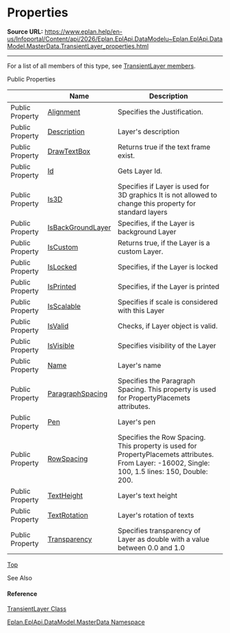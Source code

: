 # Properties

**Source URL:** https://www.eplan.help/en-us/Infoportal/Content/api/2026/Eplan.EplApi.DataModelu~Eplan.EplApi.DataModel.MasterData.TransientLayer_properties.html

---

For a list of all members of this type, see [TransientLayer members](Eplan.EplApi.DataModelu~Eplan.EplApi.DataModel.MasterData.TransientLayer_members.html).

Public Properties

|  | Name | Description |
| --- | --- | --- |
| Public Property | [Alignment](Eplan.EplApi.DataModelu~Eplan.EplApi.DataModel.MasterData.TransientLayer~Alignment.html) | Specifies the Justification. |
| Public Property | [Description](Eplan.EplApi.DataModelu~Eplan.EplApi.DataModel.MasterData.TransientLayer~Description.html) | Layer's description |
| Public Property | [DrawTextBox](Eplan.EplApi.DataModelu~Eplan.EplApi.DataModel.MasterData.TransientLayer~DrawTextBox.html) | Returns true if the text frame exist. |
| Public Property | [Id](Eplan.EplApi.DataModelu~Eplan.EplApi.DataModel.MasterData.TransientLayer~Id.html) | Gets Layer Id. |
| Public Property | [Is3D](Eplan.EplApi.DataModelu~Eplan.EplApi.DataModel.MasterData.TransientLayer~Is3D.html) | Specifies if Layer is used for 3D graphics It is not allowed to change this property for standard layers |
| Public Property | [IsBackGroundLayer](Eplan.EplApi.DataModelu~Eplan.EplApi.DataModel.MasterData.TransientLayer~IsBackGroundLayer.html) | Specifies, if the Layer is background Layer |
| Public Property | [IsCustom](Eplan.EplApi.DataModelu~Eplan.EplApi.DataModel.MasterData.TransientLayer~IsCustom.html) | Returns true, if the Layer is a custom Layer. |
| Public Property | [IsLocked](Eplan.EplApi.DataModelu~Eplan.EplApi.DataModel.MasterData.TransientLayer~IsLocked.html) | Specifies, if the Layer is locked |
| Public Property | [IsPrinted](Eplan.EplApi.DataModelu~Eplan.EplApi.DataModel.MasterData.TransientLayer~IsPrinted.html) | Specifies, if the Layer is printed |
| Public Property | [IsScalable](Eplan.EplApi.DataModelu~Eplan.EplApi.DataModel.MasterData.TransientLayer~IsScalable.html) | Specifies if scale is considered with this Layer |
| Public Property | [IsValid](Eplan.EplApi.DataModelu~Eplan.EplApi.DataModel.MasterData.TransientLayer~IsValid.html) | Checks, if Layer object is valid. |
| Public Property | [IsVisible](Eplan.EplApi.DataModelu~Eplan.EplApi.DataModel.MasterData.TransientLayer~IsVisible.html) | Specifies visibility of the Layer |
| Public Property | [Name](Eplan.EplApi.DataModelu~Eplan.EplApi.DataModel.MasterData.TransientLayer~Name.html) | Layer's name |
| Public Property | [ParagraphSpacing](Eplan.EplApi.DataModelu~Eplan.EplApi.DataModel.MasterData.TransientLayer~ParagraphSpacing.html) | Specifies the Paragraph Spacing. This property is used for PropertyPlacemets attributes. |
| Public Property | [Pen](Eplan.EplApi.DataModelu~Eplan.EplApi.DataModel.MasterData.TransientLayer~Pen.html) | Layer's pen |
| Public Property | [RowSpacing](Eplan.EplApi.DataModelu~Eplan.EplApi.DataModel.MasterData.TransientLayer~RowSpacing.html) | Specifies the Row Spacing. This property is used for PropertyPlacemets attributes. From Layer: -16002, Single: 100, 1.5 lines: 150, Double: 200. |
| Public Property | [TextHeight](Eplan.EplApi.DataModelu~Eplan.EplApi.DataModel.MasterData.TransientLayer~TextHeight.html) | Layer's text height |
| Public Property | [TextRotation](Eplan.EplApi.DataModelu~Eplan.EplApi.DataModel.MasterData.TransientLayer~TextRotation.html) | Layer's rotation of texts |
| Public Property | [Transparency](Eplan.EplApi.DataModelu~Eplan.EplApi.DataModel.MasterData.TransientLayer~Transparency.html) | Specifies transparency of Layer as double with a value between 0.0 and 1.0 |

[Top](#top)

See Also

#### Reference

[TransientLayer Class](Eplan.EplApi.DataModelu~Eplan.EplApi.DataModel.MasterData.TransientLayer.html)
  
[Eplan.EplApi.DataModel.MasterData Namespace](Eplan.EplApi.DataModelu~Eplan.EplApi.DataModel.MasterData_namespace.html)